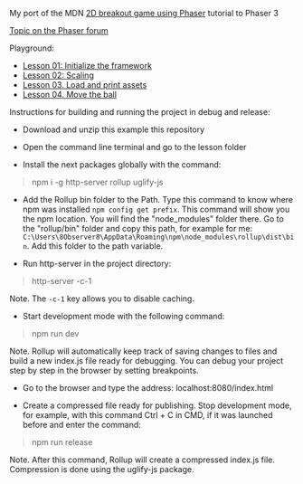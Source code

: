 My port of the MDN [2D breakout game using Phaser](https://developer.mozilla.org/en-US/docs/Games/Tutorials/2D_breakout_game_Phaser) tutorial to Phaser 3

[Topic on the Phaser forum](https://phaser.discourse.group/t/please-help-me-to-update-the-mdn-2d-breakout-tutorial-to-phaser-3-80-1/14203)

Playground:

- [Lesson 01: Initialize the framework](https://plnkr.co/edit/IzbP7B8SqYEVg7C7?preview)
- [Lesson 02: Scaling](https://plnkr.co/edit/wf2Fz1gkwfa2RXqd?preview)
- [Lesson 03. Load and print assets](https://plnkr.co/edit/rRmo55k8ISJJ8iAh?preview)
- [Lesson 04. Move the ball](https://plnkr.co/edit/BCkYRY9GUkzFzKrp?preview)

Instructions for building and running the project in debug and release:

- Download and unzip this example this repository

- Open the command line terminal and go to the lesson folder

- Install the next packages globally with the command:

> npm i -g http-server rollup uglify-js

- Add the Rollup bin folder to the Path. Type this command to know where npm was installed `npm config get prefix`. This command will show you the npm location. You will find the "node_modules" folder there. Go to the "rollup/bin" folder and copy this path, for example for me: `C:\Users\8Observer8\AppData\Roaming\npm\node_modules\rollup\dist\bin`. Add this folder to the path variable.

- Run http-server in the project directory:

> http-server -c-1

Note. The `-c-1` key allows you to disable caching.

- Start development mode with the following command:

> npm run dev

Note. Rollup will automatically keep track of saving changes to files and build a new index.js file ready for debugging. You can debug your project step by step in the browser by setting breakpoints.

- Go to the browser and type the address: localhost:8080/index.html

- Create a compressed file ready for publishing. Stop development mode, for example, with this command Ctrl + C in CMD, if it was launched before and enter the command:

> npm run release

Note. After this command, Rollup will create a compressed index.js file. Compression is done using the uglify-js package.
